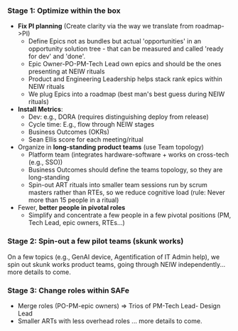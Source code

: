 ### Stage 1: Optimize within the box
- **Fix PI planning** (Create clarity via the way we translate from roadmap->PI)
	- Define Epics not as bundles but actual 'opportunities' in an opportunity solution tree - that can be measured and called 'ready for dev' and 'done'.
	- Epic Owner-PO-PM-Tech Lead own epics and should be the ones presenting at NEIW rituals
	- Product and Engineering Leadership helps stack rank epics within NEIW rituals
	- We plug Epics into a roadmap (best man's best guess during NEIW rituals)
- **Install Metrics**: 
	- Dev: e.g., DORA (requires distinguishing deploy from release)
	- Cycle time: E.g., flow through NEIW stages
	- Business Outcomes (OKRs)
	- Sean Ellis score for each meeting/ritual
- Organize in **long-standing product teams** (use Team topology)
	- Platform team (integrates hardware-software + works on cross-tech (e.g., SSO))
	- Business Outcomes should define the teams topology, so they are long-standing
	- Spin-out ART rituals into smaller team sessions run by scrum masters rather than RTEs, so we reduce cognitive load (rule: Never more than 15 people in a ritual)
- Fewer, **better people in pivotal roles**
	- Simplify and concentrate a few people in a few pivotal positions (PM, Tech Lead, epic owners, RTEs...)

### Stage 2: Spin-out a few pilot teams (skunk works)
On a few topics (e.g., GenAI device, Agentification of IT Admin help), we spin out skunk works product teams, going through NEIW independently... more details to come.

### Stage 3: Change roles within SAFe
- Merge roles (PO-PM-epic owners) => Trios of PM-Tech Lead- Design Lead
- Smaller ARTs with less overhead roles
... more details to come.

